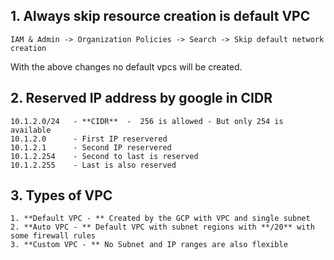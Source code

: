 ## 1. Always skip resource creation is default VPC
```
IAM & Admin -> Organization Policies -> Search -> Skip default network creation
```

With the above changes no default vpcs will be created.


## 2. Reserved IP address by google in CIDR
```
10.1.2.0/24   - **CIDR**  -  256 is allowed - But only 254 is available
10.1.2.0      - First IP reservered
10.1.2.1      - Second IP reservered
10.1.2.254    - Second to last is reserved
10.1.2.255    - Last is also reserved
```

## 3. Types of VPC
```
1. **Default VPC - ** Created by the GCP with VPC and single subnet
2. **Auto VPC - ** Default VPC with subnet regions with **/20** with some firewall rules
3. **Custom VPC - ** No Subnet and IP ranges are also flexible
```
